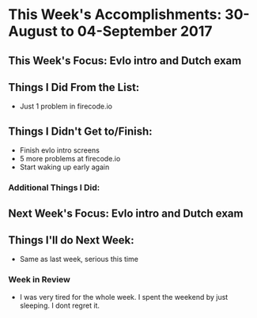 # This Week's Accomplishments: 30-August to 04-September 2017

## This Week's Focus: Evlo intro and Dutch exam

## Things I Did From the List:

- Just 1 problem in firecode.io

## Things I Didn't Get to/Finish:

- Finish evlo intro screens
- 5 more problems at firecode.io
- Start waking up early again

### Additional Things I Did:

## Next Week's Focus: Evlo intro and Dutch exam

## Things I'll do Next Week:

- Same as last week, serious this time

### Week in Review

- I was very tired for the whole week. I spent the weekend by just sleeping. I dont regret it.
